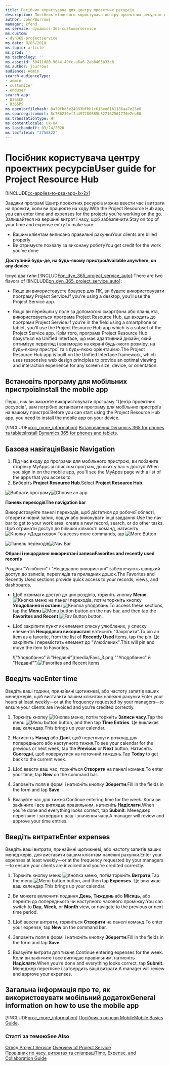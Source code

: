 ```yaml
---
title: Посібник користувача для центру проектних ресурсів
description: Посібник кінцевого користувача центру проектних ресурсів для Project Service
author: JohnPBurrows
manager: kfend
ms.service: dynamics-365-customerservice
ms.custom:
- dyn365-projectservice
ms.date: 8/03/2018
ms.topic: article
ms.prod: ''
ms.technology: ''
ms.assetid: 50411d80-9044-49fc-a6a6-2ab8465b33c6
ms.author: jburrows
audience: Admin
search.audienceType:
- admin
- customizer
- enduser
search.app:
- D365CE
- D365PS
ms.openlocfilehash: 8a79fbd3e24083bfbb1c613ee61b1186aa7e23e8
ms.sourcegitcommit: 8c786230ef2a497280885b827162561776e2eb00
ms.translationtype: HT
ms.contentlocale: uk-UA
ms.lasthandoff: 03/24/2020
ms.locfileid: "3756822"
---
```

# <a name="user-guide-for-project-resource-hub"></a><span data-ttu-id="6d6cf-103">Посібник користувача центру проектних ресурсів</span><span class="sxs-lookup"><span data-stu-id="6d6cf-103">User guide for Project Resource Hub</span></span>

[!INCLUDE[cc-applies-to-psa-app-1x-2x](../includes/cc-applies-to-psa-app-1x-2x.md)]

<span data-ttu-id="6d6cf-104">Завдяки програмі Центр проектних ресурсів можна ввести час і витрати на проекти, коли ви працюєте на ходу.</span><span class="sxs-lookup"><span data-stu-id="6d6cf-104">With the Project Resource Hub app, you can enter time and expenses for the projects you’re working on the go.</span></span> <span data-ttu-id="6d6cf-105">Залишайтеся на вершині витрат і часу, щоб забезпечити:</span><span class="sxs-lookup"><span data-stu-id="6d6cf-105">Stay on top of your time and expense entry to make sure:</span></span>

- <span data-ttu-id="6d6cf-106">Вашим клієнтам виписано правильні рахунки</span><span class="sxs-lookup"><span data-stu-id="6d6cf-106">Your clients are billed properly</span></span>
- <span data-ttu-id="6d6cf-107">Ви отримуєте похвалу за виконану роботу</span><span class="sxs-lookup"><span data-stu-id="6d6cf-107">You get credit for the work you’ve done</span></span>

<span data-ttu-id="6d6cf-108">**Доступний будь-де, на будь-якому пристрої**</span><span class="sxs-lookup"><span data-stu-id="6d6cf-108">**Available anywhere, on any device**</span></span>

<span data-ttu-id="6d6cf-109">Існує два типи [!INCLUDE[pn_dyn_365_project_service_auto](../includes/pn-dyn-365-project-service-auto.md)]:</span><span class="sxs-lookup"><span data-stu-id="6d6cf-109">There are two flavors of [!INCLUDE[pn_dyn_365_project_service_auto](../includes/pn-dyn-365-project-service-auto.md)]:</span></span> 

- <span data-ttu-id="6d6cf-110">Якщо ви використовуєте браузер для ПК, ви будете використовувати програму Project Service.</span><span class="sxs-lookup"><span data-stu-id="6d6cf-110">If you're using a desktop, you'll use the Project Service app.</span></span> 

- <span data-ttu-id="6d6cf-111">Якщо ви перейшли у поле за допомогою смартфона або планшета, використовується програма Project Resource Hub, що входить до програми Project Service.</span><span class="sxs-lookup"><span data-stu-id="6d6cf-111">If you’re in the field using a smartphone or tablet, you’ll use the Project Resource Hub app which is a subset of the Project Service  app.</span></span> <span data-ttu-id="6d6cf-112">Крім того, програма Project Resource Hub базується на Unified Interface, що має адаптивний дизайн, який оптимізує перегляд і взаємодію на екрані будь-якого розміру, на будь-якому пристрої та з будь-якою орієнтацією.</span><span class="sxs-lookup"><span data-stu-id="6d6cf-112">The Project Resource Hub app is built on the Unified Interface framework, which uses responsive web design principles to provide an optimal viewing and interaction experience for any screen size, device, or orientation.</span></span> 


## <a name="install-the-mobile-app"></a><span data-ttu-id="6d6cf-113">Встановіть програму для мобільних пристроїв</span><span class="sxs-lookup"><span data-stu-id="6d6cf-113">Install the mobile app</span></span>
<span data-ttu-id="6d6cf-114">Перш, ніж ви зможете використовувати програму "Центр проектних ресурсів", вам потрібно встановити програму для мобільних пристроїв на вашому пристрої.</span><span class="sxs-lookup"><span data-stu-id="6d6cf-114">Before you can start using the Project Resource Hub app, you need to install the mobile app on your device.</span></span> 

[!INCLUDE[proc_more_information](../includes/proc-more-information.md)] <span data-ttu-id="6d6cf-115">[Встановлення Dynamics 365 for phones та tablets](../mobile-app/install-dynamics-365-for-phones-and-tablets.md)</span><span class="sxs-lookup"><span data-stu-id="6d6cf-115">[Install Dynamics 365 for phones and tablets](../mobile-app/install-dynamics-365-for-phones-and-tablets.md).</span></span>

## <a name="basic-navigation"></a><span data-ttu-id="6d6cf-116">Базова навігація</span><span class="sxs-lookup"><span data-stu-id="6d6cf-116">Basic Navigation</span></span>
1.  <span data-ttu-id="6d6cf-117">Під час входу до програми для мобільного пристрою, ви побачите сторінку MyApps зі списком програм, до яких у вас є доступ.</span><span class="sxs-lookup"><span data-stu-id="6d6cf-117">When you sign in on the mobile app, you’ll see the MyApps page with a list of the apps that you access to.</span></span> 
2.  <span data-ttu-id="6d6cf-118">Виберіть **Project Resource Hub**.</span><span class="sxs-lookup"><span data-stu-id="6d6cf-118">Select **Project Resource Hub**.</span></span>

<span data-ttu-id="6d6cf-119">![Вибрати програму](media/chooseApp_1.png "Вибрати програму")</span><span class="sxs-lookup"><span data-stu-id="6d6cf-119">![Choose an app](media/chooseApp_1.png "Choose an app")</span></span>

<span data-ttu-id="6d6cf-120">**Панель переходів**</span><span class="sxs-lookup"><span data-stu-id="6d6cf-120">**The navigation bar**</span></span>

<span data-ttu-id="6d6cf-121">Використовуйте панелі переходів, щоб дістатися до робочої області, створити новий запис, пошук або виконувати інші завдання.</span><span class="sxs-lookup"><span data-stu-id="6d6cf-121">Use the nav bar to get to your work area, create a new record, search, or do other tasks.</span></span> <span data-ttu-id="6d6cf-122">Щоб отримати доступ до більшої кількості команд, натисніть ![Кнопку «Додатково»](media/MoreButton.png "Кнопка «Додатково»").</span><span class="sxs-lookup"><span data-stu-id="6d6cf-122">To access more commands, tap ![More Button](media/MoreButton.png "More Button")</span></span>

<span data-ttu-id="6d6cf-123">![Панель переходів](media/NavBar_2.png "Панель переходів")</span><span class="sxs-lookup"><span data-stu-id="6d6cf-123">![Nav Bar](media/NavBar_2.png "Nav Bar")</span></span>

<span data-ttu-id="6d6cf-124">**Обрані і нещодавно використані записи**</span><span class="sxs-lookup"><span data-stu-id="6d6cf-124">**Favorites and recently used records**</span></span>

<span data-ttu-id="6d6cf-125">Розділи "Улюблені" і "Нещодавно використані" забезпечують швидкий доступ до записів, переглядів та приладних дошок.</span><span class="sxs-lookup"><span data-stu-id="6d6cf-125">The Favorites and Recently Used sections provide quick access to your records, views, and dashboards.</span></span> 

- <span data-ttu-id="6d6cf-126">Щоб отримати доступ до цих розділів, торкніть кнопку **Меню** ![Кнопка меню](media/MenuButton.png "Кнопка меню") на панелі переходів, потім торкніть кнопку **Уподобання й останні** ![Кнопка уподобань](media/FavButton.png "Кнопка вподобань").</span><span class="sxs-lookup"><span data-stu-id="6d6cf-126">To access these sections, tap the **Menu** ![Menu button](media/MenuButton.png "Menu button") button on the nav bar, and then tap the **Favorites and Recent** ![Fav Button](media/FavButton.png "Fav Button") button.</span></span>

- <span data-ttu-id="6d6cf-127">Щоб закріпити пункт як елемент списку улюблених, у списку елементів **Нещодавно використані** натисніть "Закріпити".</span><span class="sxs-lookup"><span data-stu-id="6d6cf-127">To pin an item as a favorite, from the list of **Recently Used** items, tap the pin.</span></span> <span data-ttu-id="6d6cf-128">Це закріпить і перемістить елемент до "Улюблених".</span><span class="sxs-lookup"><span data-stu-id="6d6cf-128">This will pin and move the item to Favorites.</span></span>

  <span data-ttu-id="6d6cf-129">!["Уподобання" й "Недавні"](media/Favs_3.png ""Уподобання" й "Недавні"")</span><span class="sxs-lookup"><span data-stu-id="6d6cf-129">![Favorites and Recent items](media/Favs_3.png "Favorites and Recent items")</span></span>
 
## <a name="enter-time"></a><span data-ttu-id="6d6cf-130">Введіть час</span><span class="sxs-lookup"><span data-stu-id="6d6cf-130">Enter time</span></span>
<span data-ttu-id="6d6cf-131">Введіть ваші години, принаймні щотижневі, або частоту запитів ваших менеджерів, щоб виставити вашим клієнтам належні рахунки.</span><span class="sxs-lookup"><span data-stu-id="6d6cf-131">Enter your hours at least weekly—or at the frequency requested by your managers—to ensure your clients are invoiced and you’re credited correctly.</span></span>

1. <span data-ttu-id="6d6cf-132">Торкніть кнопку ![Кнопка меню](media/MenuButton.png "Кнопка меню"), потім торкніть **Записи часу**.</span><span class="sxs-lookup"><span data-stu-id="6d6cf-132">Tap the menu ![Menu button](media/MenuButton.png "Menu button") button, and then tap **Time Entries**.</span></span> <span data-ttu-id="6d6cf-133">Це викликає ваш календар.</span><span class="sxs-lookup"><span data-stu-id="6d6cf-133">This brings up your calendar.</span></span>

2. <span data-ttu-id="6d6cf-134">Натисніть **Назад** або **Далі**, щоб переглянути розклад для попереднього або наступного тижня.</span><span class="sxs-lookup"><span data-stu-id="6d6cf-134">To see your calendar for the previous or next week, tap the **Previous** or **Next** button.</span></span> <span data-ttu-id="6d6cf-135">Натисніть **Сьогодні**, щоб повернутися на поточний тиждень.</span><span class="sxs-lookup"><span data-stu-id="6d6cf-135">Tap **Today** to get back to the current week.</span></span>

3. <span data-ttu-id="6d6cf-136">Щоб ввести ваш час, торкніться **Створити** на панелі команд.</span><span class="sxs-lookup"><span data-stu-id="6d6cf-136">To enter your time, tap **New** on the command bar.</span></span> 

4. <span data-ttu-id="6d6cf-137">Заповніть поля в формі і натисніть кнопку **Зберегти**.</span><span class="sxs-lookup"><span data-stu-id="6d6cf-137">Fill in the fields in the form and tap **Save**.</span></span>

5. <span data-ttu-id="6d6cf-138">Вказуйте час для тижня.</span><span class="sxs-lookup"><span data-stu-id="6d6cf-138">Continue entering time for the week.</span></span> <span data-ttu-id="6d6cf-139">Коли ви закінчите і все виглядає правильним, натисніть **Надіслати**.</span><span class="sxs-lookup"><span data-stu-id="6d6cf-139">When you’re done and everything looks correct, tap **Submit**.</span></span> <span data-ttu-id="6d6cf-140">Менеджер перегляне і затвердить ваш і значення часу.</span><span class="sxs-lookup"><span data-stu-id="6d6cf-140">A manager will review and approve your time entries.</span></span>

## <a name="enter-expenses"></a><span data-ttu-id="6d6cf-141">Введіть витрати</span><span class="sxs-lookup"><span data-stu-id="6d6cf-141">Enter expenses</span></span> 
<span data-ttu-id="6d6cf-142">Введіть ваші витрати, принаймні щотижневі, або частоту запитів ваших менеджерів, для виставити вашим клієнтам належні рахунки.</span><span class="sxs-lookup"><span data-stu-id="6d6cf-142">Enter your expenses at least weekly—or at the frequency requested by your managers—to ensure your clients are invoiced and you’re credited correctly.</span></span>

1. <span data-ttu-id="6d6cf-143">Торкніть кнопку меню ![Кнопка меню](media/MenuButton.png "Кнопка меню"), потім торкніть **Витрати**.</span><span class="sxs-lookup"><span data-stu-id="6d6cf-143">Tap the menu ![Menu button](media/MenuButton.png "Menu button") button, and then tap **Expenses**.</span></span> <span data-ttu-id="6d6cf-144">Це викликає ваш календар.</span><span class="sxs-lookup"><span data-stu-id="6d6cf-144">This brings up your calendar.</span></span>

2. <span data-ttu-id="6d6cf-145">Ви можете включити подання **День**, **Тиждень** або **Місяць**, або перейти до попереднього чи наступного часового проміжку.</span><span class="sxs-lookup"><span data-stu-id="6d6cf-145">You can switch to **Day**, **Week**, or **Month** view, or navigate to the previous or next time period.</span></span> 

3. <span data-ttu-id="6d6cf-146">Щоб ввести витрати, торкніться **Створити** на панелі команд.</span><span class="sxs-lookup"><span data-stu-id="6d6cf-146">To enter your expense, tap **New** on the command bar.</span></span> 

4. <span data-ttu-id="6d6cf-147">Заповніть поля в формі і натисніть кнопку **Зберегти**.</span><span class="sxs-lookup"><span data-stu-id="6d6cf-147">Fill in the fields in the form and tap **Save**.</span></span>

5. <span data-ttu-id="6d6cf-148">Вказуйте витрати для тижня.</span><span class="sxs-lookup"><span data-stu-id="6d6cf-148">Continue entering expenses for the week.</span></span> <span data-ttu-id="6d6cf-149">Коли ви закінчите і все виглядає правильним, натисніть **Надіслати**.</span><span class="sxs-lookup"><span data-stu-id="6d6cf-149">When you’re done and everything looks correct, tap **Submit**.</span></span> <span data-ttu-id="6d6cf-150">Менеджер перегляне і затвердить ваші витрати.</span><span class="sxs-lookup"><span data-stu-id="6d6cf-150">A manager will review and approve your expenses.</span></span>

## <a name="general-information-on-how-to-use-the-mobile-app"></a><span data-ttu-id="6d6cf-151">Загальна інформація про те, як використовувати мобільний додаток</span><span class="sxs-lookup"><span data-stu-id="6d6cf-151">General information on how to use the mobile app</span></span> 
[!INCLUDE[proc_more_information](../includes/proc-more-information.md)] <span data-ttu-id="6d6cf-152">[Посібник з основи Mobile](../mobile-app/dynamics-365-phones-tablets-users-guide.md)</span><span class="sxs-lookup"><span data-stu-id="6d6cf-152">[Mobile Basics Guide](../mobile-app/dynamics-365-phones-tablets-users-guide.md).</span></span>

### <a name="see-also"></a><span data-ttu-id="6d6cf-153">Статті за темою</span><span class="sxs-lookup"><span data-stu-id="6d6cf-153">See Also</span></span>  
 <span data-ttu-id="6d6cf-154">[Огляд Project Service](../project-service/overview.md) </span><span class="sxs-lookup"><span data-stu-id="6d6cf-154">[Overview of Project Service](../project-service/overview.md) </span></span>  
 [<span data-ttu-id="6d6cf-155">Провідник по часу, витратах та співпраці</span><span class="sxs-lookup"><span data-stu-id="6d6cf-155">Time, Expense, and Collaboration Guide</span></span>](../project-service/time-expense-collaboration-guide.md)   
 
